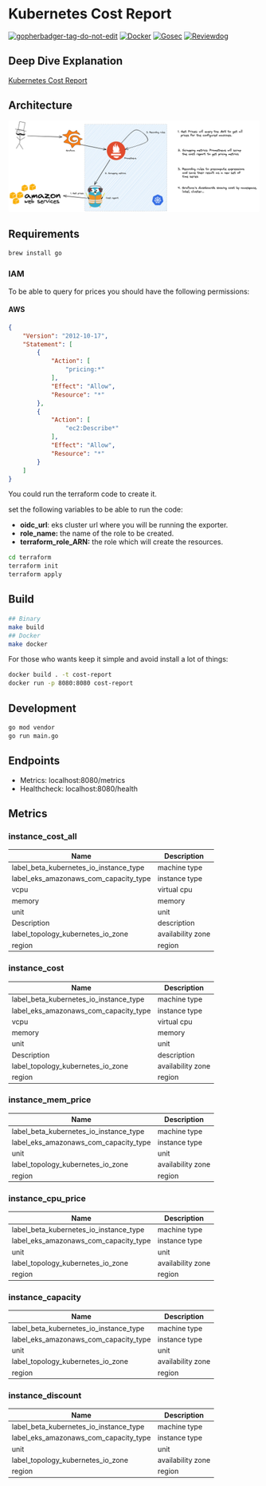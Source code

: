 # Kubernetes Cost Report
<a href='https://github.com/jpoles1/gopherbadger' target='_blank'>![gopherbadger-tag-do-not-edit](https://img.shields.io/badge/Go%20Coverage-76%25-brightgreen.svg?longCache=true&style=flat)</a>
[![Docker](https://github.com/empathyco/platform-cost-report/actions/workflows/docker.yml/badge.svg)](https://github.com/empathyco/platform-cost-report/actions/workflows/docker.yml)
[![Gosec](https://github.com/empathyco/platform-cost-report/actions/workflows/gosec.yaml/badge.svg)](https://github.com/empathyco/platform-cost-report/actions/workflows/gosec.yaml)
[![Reviewdog](https://github.com/empathyco/platform-cost-report/actions/workflows/reviewdog.yml/badge.svg)](https://github.com/empathyco/platform-cost-report/actions/workflows/reviewdog.yml)
## Deep Dive Explanation
[Kubernetes Cost Report](https://medium.com/empathyco/cloud-finops-part-4-kubernetes-cost-report-b4964be02dc3)
## Architecture
![](docs/diagram.png)
## Requirements

```sh
brew install go
```

### IAM

To be able to query for prices you should have the following permissions:

#### AWS

```json
{
    "Version": "2012-10-17",
    "Statement": [
        {
            "Action": [
                "pricing:*"
            ],
            "Effect": "Allow",
            "Resource": "*"
        },
        {
            "Action": [
                "ec2:Describe*"
            ],
            "Effect": "Allow",
            "Resource": "*"
        }
    ]
}
```
You could run the terraform code to create it.

set the following variables to be able to run the code:

- **oidc_url**: eks cluster url where you will be running the exporter.
- **role_name:** the name of the role to be created.
- **terraform_role_ARN:** the role which will create the resources.

```sh
cd terraform
terraform init
terraform apply
```

## Build

```sh
## Binary
make build
## Docker
make docker
```
For those who wants keep it simple and avoid install a lot of things:

```sh
docker build . -t cost-report
docker run -p 8080:8080 cost-report
```

## Development

```sh
go mod vendor
go run main.go
```

## Endpoints

- Metrics: localhost:8080/metrics
- Healthcheck: localhost:8080/health

## Metrics

### instance_cost_all

| Name                                   | Description       |
|----------------------------------------|-------------------|
| label_beta_kubernetes_io_instance_type | machine type      |
| label_eks_amazonaws_com_capacity_type  | instance type     |
| vcpu                                   | virtual cpu       |
| memory                                 | memory            |
| unit                                   | unit              |
| Description                            | description       |
| label_topology_kubernetes_io_zone      | availability zone |
| region                                 | region            |

### instance_cost

| Name                                   | Description       |
|----------------------------------------|-------------------|
| label_beta_kubernetes_io_instance_type | machine type      |
| label_eks_amazonaws_com_capacity_type  | instance type     |
| vcpu                                   | virtual cpu       |
| memory                                 | memory            |
| unit                                   | unit              |
| Description                            | description       |
| label_topology_kubernetes_io_zone      | availability zone |
| region                                 | region            |
### instance_mem_price

| Name                                   | Description       |
|----------------------------------------|-------------------|
| label_beta_kubernetes_io_instance_type | machine type      |
| label_eks_amazonaws_com_capacity_type  | instance type     |
| unit                                   | unit              |
| label_topology_kubernetes_io_zone      | availability zone |
| region                                 | region            |

### instance_cpu_price
| Name                                   | Description       |
|----------------------------------------|-------------------|
| label_beta_kubernetes_io_instance_type | machine type      |
| label_eks_amazonaws_com_capacity_type  | instance type     |
| unit                                   | unit              |
| label_topology_kubernetes_io_zone      | availability zone |
| region                                 | region            |

### instance_capacity

| Name                                   | Description       |
|----------------------------------------|-------------------|
| label_beta_kubernetes_io_instance_type | machine type      |
| label_eks_amazonaws_com_capacity_type  | instance type     |
| unit                                   | unit              |
| label_topology_kubernetes_io_zone      | availability zone |
| region                                 | region            |

### instance_discount

| Name                                   | Description       |
|----------------------------------------|-------------------|
| label_beta_kubernetes_io_instance_type | machine type      |
| label_eks_amazonaws_com_capacity_type  | instance type     |
| unit                                   | unit              |
| label_topology_kubernetes_io_zone      | availability zone |
| region                                 | region            |
